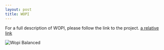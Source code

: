 ```yaml
---
layout: post
title: WOPI
---
```


For a full description of WOPI, please follow the link to the project.
[a relative link](https://github.com/Kf-GaryNewport/Wopi/blob/master/README.md)

![Wopi Balanced](http://www.plantuml.com/plantuml/proxy?cache=no&src=https://raw.github.com/Kf-GaryNewport/Wopi/master/puml/WopiBalanced2.puml)


